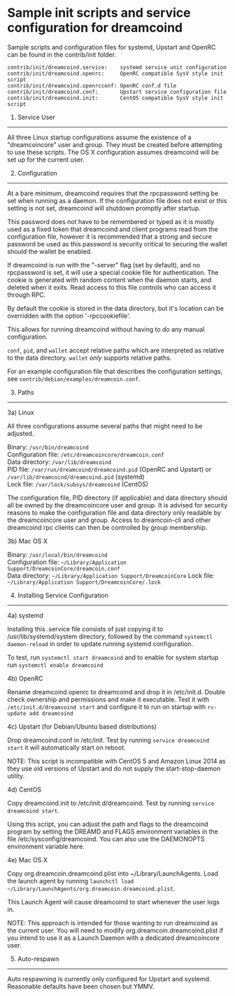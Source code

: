 Sample init scripts and service configuration for dreamcoind
==========================================================

Sample scripts and configuration files for systemd, Upstart and OpenRC
can be found in the contrib/init folder.

    contrib/init/dreamcoind.service:    systemd service unit configuration
    contrib/init/dreamcoind.openrc:     OpenRC compatible SysV style init script
    contrib/init/dreamcoind.openrcconf: OpenRC conf.d file
    contrib/init/dreamcoind.conf:       Upstart service configuration file
    contrib/init/dreamcoind.init:       CentOS compatible SysV style init script

1. Service User
---------------------------------

All three Linux startup configurations assume the existence of a "dreamcoincore" user
and group.  They must be created before attempting to use these scripts.
The OS X configuration assumes dreamcoind will be set up for the current user.

2. Configuration
---------------------------------

At a bare minimum, dreamcoind requires that the rpcpassword setting be set
when running as a daemon.  If the configuration file does not exist or this
setting is not set, dreamcoind will shutdown promptly after startup.

This password does not have to be remembered or typed as it is mostly used
as a fixed token that dreamcoind and client programs read from the configuration
file, however it is recommended that a strong and secure password be used
as this password is security critical to securing the wallet should the
wallet be enabled.

If dreamcoind is run with the "-server" flag (set by default), and no rpcpassword is set,
it will use a special cookie file for authentication. The cookie is generated with random
content when the daemon starts, and deleted when it exits. Read access to this file
controls who can access it through RPC.

By default the cookie is stored in the data directory, but it's location can be overridden
with the option '-rpccookiefile'.

This allows for running dreamcoind without having to do any manual configuration.

`conf`, `pid`, and `wallet` accept relative paths which are interpreted as
relative to the data directory. `wallet` *only* supports relative paths.

For an example configuration file that describes the configuration settings,
see `contrib/debian/examples/dreamcoin.conf`.

3. Paths
---------------------------------

3a) Linux

All three configurations assume several paths that might need to be adjusted.

Binary:              `/usr/bin/dreamcoind`  
Configuration file:  `/etc/dreamcoincore/dreamcoin.conf`  
Data directory:      `/var/lib/dreamcoind`  
PID file:            `/var/run/dreamcoind/dreamcoind.pid` (OpenRC and Upstart) or `/var/lib/dreamcoind/dreamcoind.pid` (systemd)  
Lock file:           `/var/lock/subsys/dreamcoind` (CentOS)  

The configuration file, PID directory (if applicable) and data directory
should all be owned by the dreamcoincore user and group.  It is advised for security
reasons to make the configuration file and data directory only readable by the
dreamcoincore user and group.  Access to dreamcoin-cli and other dreamcoind rpc clients
can then be controlled by group membership.

3b) Mac OS X

Binary:              `/usr/local/bin/dreamcoind`  
Configuration file:  `~/Library/Application Support/DreamcoinCore/dreamcoin.conf`  
Data directory:      `~/Library/Application Support/DreamcoinCore`
Lock file:           `~/Library/Application Support/DreamcoinCore/.lock`

4. Installing Service Configuration
-----------------------------------

4a) systemd

Installing this .service file consists of just copying it to
/usr/lib/systemd/system directory, followed by the command
`systemctl daemon-reload` in order to update running systemd configuration.

To test, run `systemctl start dreamcoind` and to enable for system startup run
`systemctl enable dreamcoind`

4b) OpenRC

Rename dreamcoind.openrc to dreamcoind and drop it in /etc/init.d.  Double
check ownership and permissions and make it executable.  Test it with
`/etc/init.d/dreamcoind start` and configure it to run on startup with
`rc-update add dreamcoind`

4c) Upstart (for Debian/Ubuntu based distributions)

Drop dreamcoind.conf in /etc/init.  Test by running `service dreamcoind start`
it will automatically start on reboot.

NOTE: This script is incompatible with CentOS 5 and Amazon Linux 2014 as they
use old versions of Upstart and do not supply the start-stop-daemon utility.

4d) CentOS

Copy dreamcoind.init to /etc/init.d/dreamcoind. Test by running `service dreamcoind start`.

Using this script, you can adjust the path and flags to the dreamcoind program by
setting the DREAMD and FLAGS environment variables in the file
/etc/sysconfig/dreamcoind. You can also use the DAEMONOPTS environment variable here.

4e) Mac OS X

Copy org.dreamcoin.dreamcoind.plist into ~/Library/LaunchAgents. Load the launch agent by
running `launchctl load ~/Library/LaunchAgents/org.dreamcoin.dreamcoind.plist`.

This Launch Agent will cause dreamcoind to start whenever the user logs in.

NOTE: This approach is intended for those wanting to run dreamcoind as the current user.
You will need to modify org.dreamcoin.dreamcoind.plist if you intend to use it as a
Launch Daemon with a dedicated dreamcoincore user.

5. Auto-respawn
-----------------------------------

Auto respawning is currently only configured for Upstart and systemd.
Reasonable defaults have been chosen but YMMV.
